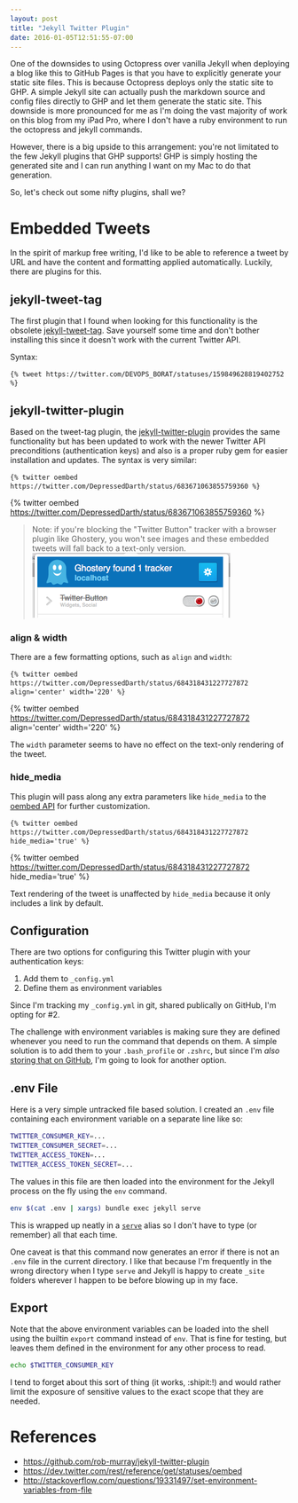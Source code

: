 ```yaml
---
layout: post
title: "Jekyll Twitter Plugin"
date: 2016-01-05T12:51:55-07:00
---
```


One of the downsides to using Octopress over vanilla Jekyll when deploying a blog like this to GitHub Pages is that you have to explicitly generate your static site files. This is because Octopress deploys only the static site to GHP. A simple Jekyll site can actually push the markdown source and config files directly to GHP and let them generate the static site. This downside is more pronounced for me as I'm doing the vast majority of work on this blog from my iPad Pro, where I don't have a ruby environment to run the octopress and jekyll commands.

However, there is a big upside to this arrangement: you're not limitated to the few Jekyll plugins that GHP supports! GHP is simply hosting the generated site and I can run anything I want on my Mac to do that generation.

So, let's check out some nifty plugins, shall we?

# Embedded Tweets

In the spirit of markup free writing, I'd like to be able to reference a tweet by URL and have the content and formatting applied automatically. Luckily, there are plugins for this.

## jekyll-tweet-tag

The first plugin that I found when looking for this functionality is the obsolete [jekyll-tweet-tag](https://github.com/scottwb/jekyll-tweet-tag). Save yourself some time and don't bother installing this since it doesn't work with the current Twitter API.

Syntax:

```liquid class:"wrap"
{% tweet https://twitter.com/DEVOPS_BORAT/statuses/159849628819402752 %}
```

## jekyll-twitter-plugin

Based on the tweet-tag plugin, the [jekyll-twitter-plugin](https://github.com/rob-murray/jekyll-twitter-plugin) provides the same functionality but has been updated to work with the newer Twitter API preconditions (authentication keys) and also is a proper ruby gem for easier installation and updates.
The syntax is very similar:

```liquid class:"wrap"
{% twitter oembed https://twitter.com/DepressedDarth/status/683671063855759360 %}
```

{% twitter oembed https://twitter.com/DepressedDarth/status/683671063855759360 %}


> Note: if you're blocking the "Twitter Button" tracker with a browser plugin like Ghostery, you won't see images and these embedded tweets will fall back to a text-only version.
> ![Ghostery Safari plugin showing Twitter tracker blocked](/images/ghostery-twitter-button.png)


### align & width

There are a few formatting options, such as `align` and `width`:

```liquid class:"wrap"
{% twitter oembed https://twitter.com/DepressedDarth/status/684318431227727872 align='center' width='220' %}
```

{% twitter oembed https://twitter.com/DepressedDarth/status/684318431227727872 align='center' width='220' %}

The `width` parameter seems to have no effect on the text-only rendering of the tweet.


### hide_media

This plugin will pass along any extra parameters like `hide_media` to the [oembed API](https://dev.twitter.com/rest/reference/get/statuses/oembed) for further customization.

```liquid class:"wrap"
{% twitter oembed https://twitter.com/DepressedDarth/status/684318431227727872 hide_media='true' %}
```

{% twitter oembed https://twitter.com/DepressedDarth/status/684318431227727872 hide_media='true' %}

Text rendering of the tweet is unaffected by `hide_media` because it only includes a link by default.

## Configuration

There are two options for configuring this Twitter plugin with your authentication keys:

1. Add them to `_config.yml`
2. Define them as environment variables

Since I'm tracking my `_config.yml` in git, shared publically on GitHub, I'm opting for #2.

The challenge with environment variables is making sure they are defined whenever you need to run the command that depends on them. A simple solution is to add them to your `.bash_profile` or `.zshrc`, but since I'm _also_ [storing that on GitHub](https://github.com/phatblat/dotfiles/blob/master/.zshrc), I'm going to look for another option.

## .env File

Here is a very simple untracked file based solution. I created an `.env` file containing each environment variable on a separate line like so:

```bash class:"wrap"
TWITTER_CONSUMER_KEY=...
TWITTER_CONSUMER_SECRET=...
TWITTER_ACCESS_TOKEN=...
TWITTER_ACCESS_TOKEN_SECRET=...
```

The values in this file are then loaded into the environment for the Jekyll process on the fly using the `env` command.

```bash class:"wrap"
env $(cat .env | xargs) bundle exec jekyll serve
```

This is wrapped up neatly in a [`serve`](https://github.com/phatblat/dotfiles/blob/89dace6e7f9230e0b7f3ded261172f6bf7af2317/.dotfiles/www/octopress.zsh#L28) alias so I don't have to type (or remember) all that each time.

One caveat is that this command now generates an error if there is not an `.env` file in the current directory. I like that because I'm frequently in the wrong directory when I type `serve` and Jekyll is happy to create `_site` folders wherever I happen to be before blowing up in my face.

## Export

Note that the above environment variables can be loaded into the shell using the builtin `export` command instead of `env`. That is fine for testing, but leaves them defined in the environment for any other process to read.

```bash class:"wrap"
echo $TWITTER_CONSUMER_KEY
```

I tend to forget about this sort of thing (it works, :shipit:!) and would rather limit the exposure of sensitive values to the exact scope that they are needed.

# References

- <https://github.com/rob-murray/jekyll-twitter-plugin>
- <https://dev.twitter.com/rest/reference/get/statuses/oembed>
- <http://stackoverflow.com/questions/19331497/set-environment-variables-from-file>
